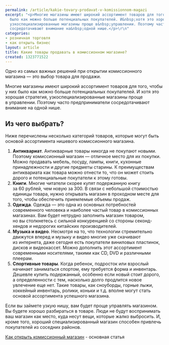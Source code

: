```yaml
---
permalink: /article/kakie-tovary-prodavat-v-komissionnom-magazi
excerpt: "<p>Многие магазины имеют широкий ассортимент товаров для того, чтобы у&nbsp;них
  было как можно больше потенциальных покупателей. И&nbsp;хотя это хорошая стратегия,
  узкоспециализированные магазины проще в&nbsp;управлении. Поэтому часто предприниматели
  сосредотачивают внимание на&nbsp;одной нише.</p>\r\n"
categories:
- розничная торговля
- как открыть бизнес
layout: article
title: Какие товары продавать в комиссионном магазине?
created: 1323771522
---
```

<!--break-->
<p>Одно из&nbsp;самых важных решений при открытии комиссионного магазина&nbsp;— это выбор товара для продажи.</p>
<p>Многие магазины имеют широкий ассортимент товаров для того, чтобы у&nbsp;них было как можно больше потенциальных покупателей. И&nbsp;хотя это хорошая стратегия, узкоспециализированные магазины проще в&nbsp;управлении. Поэтому часто предприниматели сосредотачивают внимание на&nbsp;одной нише.</p>
<h2>Из&nbsp;чего выбрать?</h2>
<p>Ниже перечислены несколько категорий товаров, которые могут быть основой ассортимента нишевого комиссионного магазина.</p>
<ol>
	<li><strong>Антиквариат</strong>. Антикварные товары никогда не&nbsp;покупают новыми. Поэтому комиссионный магазин&nbsp;— отличное место для их&nbsp;покупки. Можно продавать мебель, посуду, лампы, книги, кухонные принадлежности и&nbsp;другие предметы старины. К&nbsp;преимуществам антиквариата как товара можно отнести&nbsp;то, что он&nbsp;может стоить дорого и&nbsp;потенциальные покупатели к&nbsp;этому готовы.</li>
	<li><strong>Книги</strong>. Многие читатели скорее купят подержанную книгу за&nbsp;60&nbsp;рублей, чем новую за&nbsp;300. В&nbsp;связи с&nbsp;небольшой стоимостью единицы товара, нужно открывать магазин в&nbsp;проходном месте для того, чтобы обеспечить приемлемые объемы продаж.</li>
	<li><strong>Одежда</strong>. Одежда&nbsp;— это одна из&nbsp;основных потребностей современного человека и наиболее частый товар в&nbsp;комиссионных магазинах. Вам будет нетрудно заполнить магазин товаром, но&nbsp;вы&nbsp;столкнетесь с&nbsp;сильной конкуренцией со&nbsp;стороны секонд-хендов и&nbsp;недорогих китайских производителей.</li>
	<li><strong>Музыка и&nbsp;видео</strong>. Несмотря на&nbsp;то, что технологии стремительно движутся вперед и&nbsp;музыку и&nbsp;видео многие уже скачивают из&nbsp;интернета, даже сегодня есть покупатели виниловых пластинок, дисков и&nbsp;видеокассет. Можно дополнить этот ассортимент современными носителями, такими как&nbsp;CD, DVD и&nbsp;различными плеерам.</li>
	<li><strong>Спортивные товары</strong>. Когда ребенок, подросток или взрослый начинает заниматься спортом, ему требуется форма и&nbsp;инвентарь. Дешевле купить подержанный, особенно если новый стоит дорого, а&nbsp;определенности с&nbsp;тем, насколько долго продлится новое увлечение еще нет. Такие товары, как сноуборды, горные лыжи, хоккейный инвентарь, ролики, коньки и&nbsp;т.д. вполне могут стать основой ассортимента успешного магазина.</li>
</ol>
<p>Если вы займете узкую нишу, вам будет проще управлять магазином. Вы будете хорошо разбираться в товаре.  Люди не будут воспринимать ваш магазин как место, куда несут вещи, которые жалко выбросить.  И, кроме того, хороший специализированный магазин способен привлечь покупателей из  соседних районов.</p>
<div class="finf">
<p><a href="http://www.business101.ru/article/kak-otkryt-komissionnyj-magazin">Как открыть комиссионный магазин</a> - основная статья

